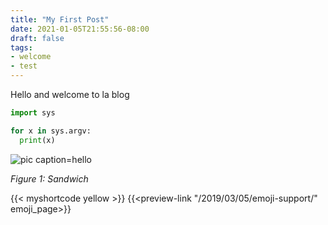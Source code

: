 ```yaml
---
title: "My First Post"
date: 2021-01-05T21:55:56-08:00
draft: false
tags: 
- welcome
- test
---
```


Hello and welcome to la blog

```python
import sys

for x in sys.argv:
  print(x)
```
![pic caption=hello](/posts/my-first-post/picture1.png)

_Figure 1: Sandwich_

{{< myshortcode yellow >}}
{{<preview-link "/2019/03/05/emoji-support/" emoji_page>}}
